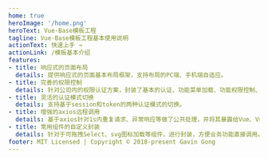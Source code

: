 ```yaml
---
home: true
heroImage: '/home.png'
heroText: Vue-Base模板工程
tagline: Vue-Base模板工程基本使用说明
actionText: 快速上手 →
actionLink: /模板基本介绍
features:
- title: 响应式的页面布局
  details: 提供响应式的页面基本布局框架，支持布局的PC端、手机端自适应。
- title: 完善的权限控制
  details: 针对公司内的权限认证方案，封装了基本的认证、功能菜单加载、功能权限控制、基于菜单结构的面包屑导航自动构造等功能。
- title: 灵活的认证模式切换
  details: 支持基于session和token的两种认证模式的切换。
- title: 增强的axios远程调用
  details: 基于axios针对1s内重复请求、异常响应等做了公共处理，并将其暴露给Vue、Vue instance、window等对象，直接通过上述对象获取axios即可使用这些特性。
- title: 常用组件的自定义封装
  details: 针对于可拖拽Select、svg图标加载等组件，进行封装，方便业务功能直接调用。
footer: MIT Licensed | Copyright © 2018-present Gavin Gong
---
```

